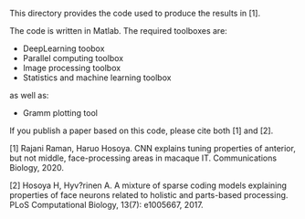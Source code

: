 This directory provides the code used to produce the results in [1].

The code is written in Matlab. The required toolboxes are:

  * DeepLearning toobox
  * Parallel computing toolbox
  * Image processing toolbox
  * Statistics and machine learning toolbox

as well as:

  * Gramm plotting tool

If you publish a paper based on this code, please cite both [1] and [2].

[1] Rajani Raman, Haruo Hosoya.  CNN explains tuning properties of anterior, but not middle, face-processing areas in macaque IT.  Communications Biology, 2020.

[2] Hosoya H, Hyv?rinen A.  A mixture of sparse coding models explaining properties of face neurons related to holistic and parts-based processing. PLoS Computational Biology, 13(7): e1005667, 2017.


